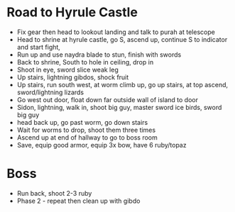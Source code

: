 # Road to Hyrule Castle
- Fix gear then head to lookout landing and talk to purah at telescope
- Head to shrine at hyrule castle, go S, ascend up, continue S to indicator and start fight,
- Run up and use naydra blade to stun, finish with swords
- Back to shrine, South to hole in ceiling, drop in
- Shoot in eye, sword slice weak leg
- Up stairs, lightning gibdos, shock fruit
- Up stairs, run south west, at worm climb up, go up stairs, at top ascend, sword/lightning lizards
- Go west out door, float down far outside wall of island to door
- Sidon, lightning, walk in, shoot big guy, master sword ice birds, sword big guy
- head back up, go past worm, go down stairs
- Wait for worms to drop, shoot them three times
- Ascend up at end of hallway to go to boss room
- Save, equip good armor, equip 3x bow, have 6 ruby/topaz

# Boss
- Run back, shoot 2-3 ruby 
- Phase 2 - repeat then clean up with gibdo
